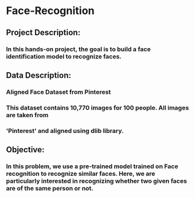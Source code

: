 # Face-Recognition
## Project Description:
### In this hands-on project, the goal is to build a face identification model to recognize faces.
## Data Description:
### Aligned Face Dataset from Pinterest
### This dataset contains 10,770 images for 100 people. All images are taken from 
### 'Pinterest' and aligned using dlib library.
## Objective:
### In this problem, we use a pre-trained model trained on Face recognition to recognize similar faces. Here, we are particularly interested in recognizing whether two given faces are of the same person or not.
